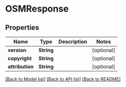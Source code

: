 # OSMResponse

## Properties
Name | Type | Description | Notes
------------ | ------------- | ------------- | -------------
**version** | **String** |  | [optional] 
**copyright** | **String** |  | [optional] 
**attribution** | **String** |  | [optional] 

[[Back to Model list]](../README.md#documentation-for-models) [[Back to API list]](../README.md#documentation-for-api-endpoints) [[Back to README]](../README.md)


